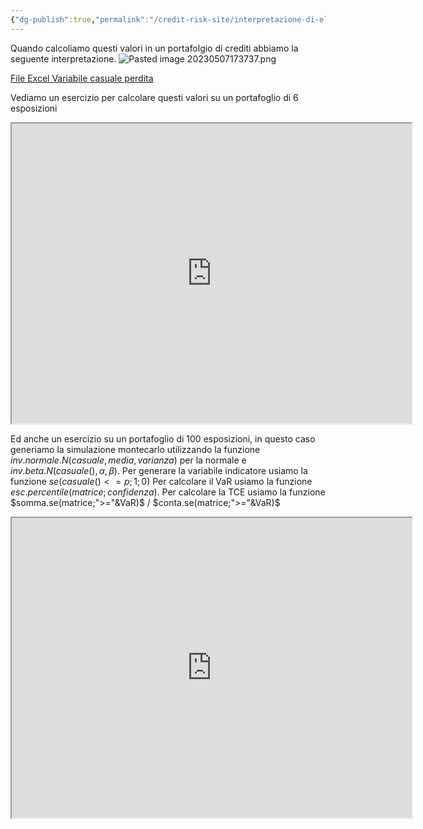 ```yaml
---
{"dg-publish":true,"permalink":"/credit-risk-site/interpretazione-di-el-ul-var-e-tce/"}
---
```


Quando calcoliamo questi valori in un portafolgio di crediti abbiamo la seguente interpretazione.
![Pasted image 20230507173737.png](/img/user/Credit%20Risk%20_site/allegati/Pasted%20image%2020230507173737.png)

[File Excel Variabile casuale perdita](https://github.com/marcolldotcoin/credit_risk/raw/4250601854db5c68c632cdff6667500957f3ca97/src/site/uploads/Variabile%20casuale%20Perdita.xlsx)

Vediamo un esercizio per calcolare questi valori su un portafoglio di 6 esposizioni

<iframe src="https://drive.google.com/file/d/1q1q9OwkxSkujashKLA54ou1Zlexs58Qx/preview" width="640" height="480" allow="autoplay" allowfullscreen></iframe>

Ed anche un esercizio su un portafoglio di 100 esposizioni, in questo caso generiamo la simulazione montecarlo utilizzando la funzione $inv.normale.N(casuale,media,varianza)$ per la normale e $inv.beta.N(casuale(),\alpha,\beta)$.
Per generare la variabile indicatore usiamo la funzione $se(casuale()<=p;1;0)$
Per calcolare il VaR usiamo la funzione $esc.percentile(matrice;confidenza)$.
Per calcolare la TCE usiamo la funzione $somma.se(matrice;">="&VaR)$ / $conta.se(matrice;">="&VaR)$

<iframe src="https://drive.google.com/file/d/10evM4HFS2lDBgDTdqjalMxKOiAbmSD1y/preview" width="640" height="480" allow="autoplay" allowfullscreen></iframe>




